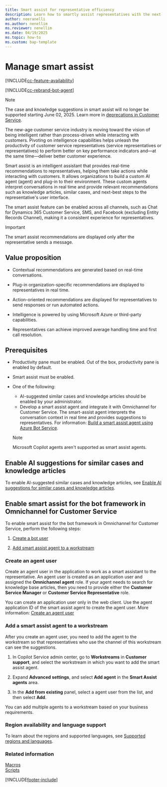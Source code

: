 ```yaml
---
title: Smart assist for representative efficiency 
description: Learn how to smartly assist representatives with the next-best steps in Copilot Service workspace and Omnichannel for Customer Service apps.
author: neeranelli
ms.author: nenellim
ms.reviewer: nenellim
ms.date: 04/19/2025
ms.topic: how-to
ms.custom: bap-template
---
```


# Manage smart assist

[!INCLUDE[cc-feature-availability](../../includes/cc-feature-availability.md)]

[!INCLUDE[cc-rebrand-bot-agent](../../includes/cc-rebrand-bot-agent.md)]

> [!NOTE]
> The case and knowledge suggestions in smart assist will no longer be supported starting June 02, 2025. Learn more in [deprecations in Customer Service](../implement/deprecations-customer-service.md).

The new-age customer service industry is moving toward the vision of being intelligent rather than process-driven while interacting with customers. Pivoting on intelligence capabilities helps unleash the productivity of customer service representatives (service representatives or representatives) to perform better on key performance indicators and&mdash;at the same time&mdash;deliver better customer experience.

Smart assist is an intelligent assistant that provides real-time recommendations to representatives, helping them take actions while interacting with customers. It allows organizations to build a custom AI agent (agent) and plug-in to their environment. These custom agents interpret conversations in real time and provide relevant recommendations such as knowledge articles, similar cases, and next-best steps to the representative's user interface.

The smart assist feature can be enabled across all channels, such as Chat for Dynamics 365 Customer Service, SMS, and Facebook (excluding Entity Records Channel), making it a consistent experience for representatives.

> [!IMPORTANT]
> The smart assist recommendations are displayed only after the representative sends a message.

## Value proposition

- Contextual recommendations are generated based on real-time conversations.

- Plug-in organization-specific recommendations are displayed to representatives in real time.

- Action-oriented recommendations are displayed for representatives to send responses or run automated actions.

- Intelligence is powered by using Microsoft Azure or third-party capabilities.

- Representatives can achieve improved average handling time and first call resolution.

## Prerequisites

- Productivity pane must be enabled. Out of the box, productivity pane is enabled by default.
- Smart assist must be enabled.
- One of the following:
  - AI-suggested similar cases and knowledge articles should be enabled by your administrator.
  - Develop a smart assist agent and integrate it with Omnichannel for Customer Service. The smart-assist agent interprets the conversation context in real time and provides suggestions to representatives. For information: [Build a smart assist agent using Azure Bot Service](../develop/smart-assist-bot.md).

  > [!NOTE]
  > Microsoft Copilot agents aren't supported as smart assist agents.

## Enable AI suggestions for similar cases and knowledge articles

To enable AI-suggested similar cases and knowledge articles, see [Enable AI suggestions for similar cases and knowledge articles](csw-enable-ai-suggested-cases-knowledge-articles.md).

## Enable smart assist for the bot framework in Omnichannel for Customer Service

To enable smart assist for the bot framework in Omnichannel for Customer Service, perform the following steps:

1. [Create a bot user](#step-1-create-a-bot-user)

1. [Add smart assist agent to a workstream](#step-2-add-smart-assist-bot-to-a-workstream)

### Create an agent user<a name="step-1-create-a-bot-user"></a>

Create an agent user in the application to work as a smart assistant to the representative. An agent user is created as an application user and assigned the **Omnichannel agent** role. If your agent needs to search for knowledge base articles, then you need to provide either the **Customer Service Manager** or **Customer Service Representative** role.

You can create an application user only in the web client. Use the agent application ID of the smart assist agent to create the agent user. More information: [Create an agent user](../configure-bot.md#configure-the-bot-user-as-an-omnichannel-agent)

### Add a smart assist agent to a workstream<a name="step-2-add-smart-assist-bot-to-a-workstream"></a>

After you create an agent user, you need to add the agent to the workstream so that representatives who use the channel of this workstream can see the suggestions.

1. In Copilot Service admin center, go to **Workstreams** in **Customer support**, and select the workstream in which you want to add the smart assist agent.

2. Expand **Advanced settings**, and select **Add agent** in the **Smart Assist agents** area.

3. In the **Add from existing** panel, select a agent user from the list, and then select **Add**.

You can add multiple agents to a workstream based on your business requirements.

### Region availability and language support

To learn about the regions and supported languages, see [Supported regions and languages](cs-region-availability-service-limits.md).

### Related information

[Macros](macros.md)  
[Scripts](agent-scripts.md)  

[!INCLUDE[footer-include](../../includes/footer-banner.md)]
